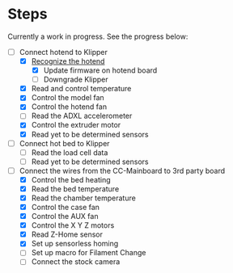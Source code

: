 # Steps

Currently a work in progress. See the progress below:

- [ ] Connect hotend to Klipper
    - [x] [Recognize the hotend](recognize-hotend.md)
        - [x] Update firmware on hotend board
        - [ ] Downgrade Klipper
    - [x] Read and control temperature
    - [x] Control the model fan
    - [X] Control the hotend fan
    - [ ] Read the ADXL accelerometer
    - [x] Control the extruder motor
    - [x] Read yet to be determined sensors
- [ ] Connect hot bed to Klipper
    - [ ] Read the load cell data
    - [ ] Read yet to be determined sensors
- [ ] Connect the wires from the CC-Mainboard to 3rd party board
    - [x] Control the bed heating
    - [x] Read the bed temperature
    - [x] Read the chamber temperature
    - [x] Control the case fan
    - [x] Control the AUX fan
    - [x] Control the X Y Z motors
    - [x] Read Z-Home sensor
    - [x] Set up sensorless homing
    - [ ] Set up macro for Filament Change
    - [ ] Connect the stock camera
